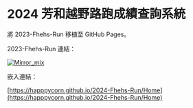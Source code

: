 # 2024 芳和越野路跑成績查詢系統

將 2023-Fhehs-Run 移植至 GitHub Pages。

2023-Fhehs-Run 連結：

<a href="https://github.com/happpycorn/2023-Fhehs-Run">
  <img src="https://github-readme-stats.vercel.app/api/pin/?username=happpycorn&repo=2023-Fhehs-Run&theme=onedark&title_color=fff&icon_color=f9f9f9&text_color=9f9f9f&bg_color=151515" alt="Mirror_mix">
</a>

嵌入連結：

[https://happpycorn.github.io/2024-Fhehs-Run/Home](https://happpycorn.github.io/2024-Fhehs-Run/Home)
